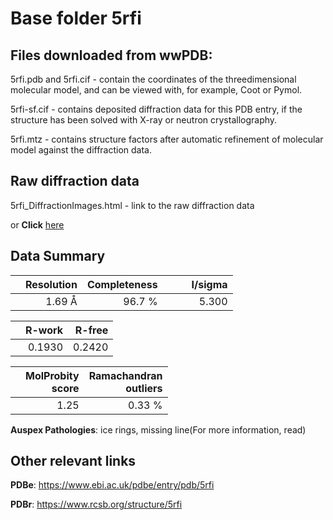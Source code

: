 # Base folder 5rfi

## Files downloaded from wwPDB:

5rfi.pdb and 5rfi.cif - contain the coordinates of the threedimensional molecular model, and can be viewed with, for example, Coot or Pymol.

5rfi-sf.cif - contains deposited diffraction data for this PDB entry, if the structure has been solved with X-ray or neutron crystallography.

5rfi.mtz - contains structure factors after automatic refinement of molecular model against the diffraction data.

## Raw diffraction data

5rfi_DiffractionImages.html - link to the raw diffraction data 

or **Click** [here](https://zenodo.org/record/3731383) 

## Data Summary
|   | Resolution | Completeness| I/sigma |
|---|-------------:|----------------:|--------------:|
|   |1.69 Å|96.7  %|<img width=50/>5.300|

|   | **R-work**| **R-free**   
|---|-------------:|----------------:|           
||  0.1930|  0.2420|

|   |**MolProbity<br>score**| **Ramachandran<br>outliers** 
|---|-------------:|----------------:|
||  1.25|  0.33 %|

**Auspex Pathologies**: ice rings, missing line(For more information, read)

 



## Other relevant links 
**PDBe**:  https://www.ebi.ac.uk/pdbe/entry/pdb/5rfi
 
**PDBr**: https://www.rcsb.org/structure/5rfi 

